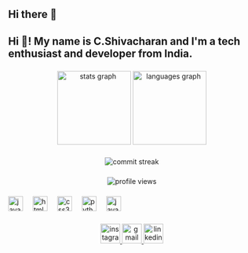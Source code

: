 ## Hi there 👋

<h2 align="left">Hi 👋! My name is C.Shivacharan and I'm a tech enthusiast and developer from India.</h2>

###

<div align="center">
  <img src="https://github-readme-stats.vercel.app/api?username=C-ShivaCharan&hide_title=false&hide_rank=false&show_icons=true&include_all_commits=true&count_private=true&disable_animations=false&theme=dracula&locale=en&hide_border=false" height="150" alt="stats graph"  />
  <img src="https://github-readme-stats.vercel.app/api/top-langs?username=C-ShivaCharan&locale=en&hide_title=false&layout=compact&card_width=320&langs_count=5&theme=dracula&hide_border=false" height="150" alt="languages graph"  />
</div>

###

<div align="center">
  <!-- Commit status graph -->
  <img src="https://github-readme-streak-stats.herokuapp.com/?user=C-ShivaCharan&theme=dracula&hide_border=true" alt="commit streak" />
</div>

###

<div align="center">
  <!-- Profile Views Badge -->
  <img src="https://komarev.com/ghpvc/?username=C-ShivaCharan&label=Profile%20Views&color=brightgreen&style=flat-square" alt="profile views" />
</div>

###

<div align="left">
  <img src="https://cdn.jsdelivr.net/gh/devicons/devicon/icons/javascript/javascript-original.svg" height="30" alt="javascript logo" />
  <img width="12" />
  <img src="https://cdn.jsdelivr.net/gh/devicons/devicon/icons/html5/html5-original.svg" height="30" alt="html5 logo" />
  <img width="12" />
  <img src="https://cdn.jsdelivr.net/gh/devicons/devicon/icons/css3/css3-original.svg" height="30" alt="css3 logo" />
  <img width="12" />
  <img src="https://cdn.jsdelivr.net/gh/devicons/devicon/icons/python/python-original.svg" height="30" alt="python logo" />
  <img width="12" />
  <img src="https://cdn.jsdelivr.net/gh/devicons/devicon/icons/java/java-original.svg" height="30" alt="java logo" />
</div>

###

<div align="center">
  <!-- Stylish Social Media Badges -->
  <a href="https://www.instagram.com/shivacharan__official/profilecard/?igsh=Mm1mdDRxcmxrM2Q5" target="_blank">
    <img src="https://img.shields.io/static/v1?message=Instagram&logo=instagram&label=&color=E4405F&logoColor=white&labelColor=&style=flat-square&logoWidth=30" height="40" alt="instagram logo" />
  </a>
  <a href="mailto:shivacharanofficial2004@gmail.com" target="_blank">
    <img src="https://img.shields.io/static/v1?message=Gmail&logo=gmail&label=&color=D14836&logoColor=white&labelColor=&style=flat-square&logoWidth=30" height="40" alt="gmail logo" />
  </a>
  <a href="https://www.linkedin.com/in/c-shivacharan-17605b314?utm_source=share&utm_campaign=share_via&utm_content=profile&utm_medium=android_app" target="_blank">
    <img src="https://img.shields.io/static/v1?message=LinkedIn&logo=linkedin&label=&color=0077B5&logoColor=white&labelColor=&style=flat-square&logoWidth=30" height="40" alt="linkedin logo" />
  </a>
</div>

###

